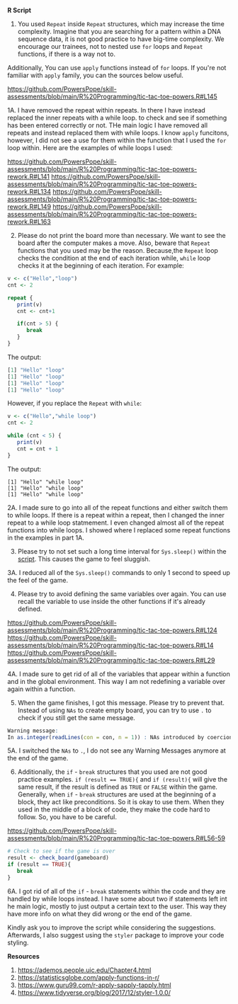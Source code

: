 **R Script**

1. You used `Repeat` inside `Repeat` structures, which may increase the time complexity. Imagine that you are searching for a pattern within a DNA sequence data, it is not good practice to have big-time complexity. We encourage our trainees, not to nested use `for` loops and `Repeat` functions, if there is a way not to. 

Additionally, You can use `apply` functions instead of `for` loops. If you're not familiar with `apply` family, you can the sources below useful.

https://github.com/PowersPope/skill-assessments/blob/main/R%20Programming/tic-tac-toe-powers.R#L145

1A. I have removed the repeat within repeats. In there I have instead replaced the inner repeats with a while loop. to check and see if something has been entered correctly or not. THe main logic I have removed all repeats and instead replaced them with
while loops. I know `apply` funcitons, however, I did not see a use for them within the function that I used the `for` loop within. Here are the examples of while loops I used:

https://github.com/PowersPope/skill-assessments/blob/main/R%20Programming/tic-tac-toe-powers-rework.R#L141
https://github.com/PowersPope/skill-assessments/blob/main/R%20Programming/tic-tac-toe-powers-rework.R#L134
https://github.com/PowersPope/skill-assessments/blob/main/R%20Programming/tic-tac-toe-powers-rework.R#L149
https://github.com/PowersPope/skill-assessments/blob/main/R%20Programming/tic-tac-toe-powers-rework.R#L163

2. Please do not print the board more than necessary. We want to see the board after the computer makes a move. Also, beware that `Repeat` functions that you used may be the reason. Because,the  `Repeat` loop checks the condition at the end of each iteration while, `while` loop checks it at the beginning of each iteration. For example:

```R
v <- c("Hello","loop")
cnt <- 2

repeat {
   print(v)
   cnt <- cnt+1

   if(cnt > 5) {
      break
   }
}

```

The output:

```R
[1] "Hello" "loop" 
[1] "Hello" "loop" 
[1] "Hello" "loop" 
[1] "Hello" "loop"
```
However, if you replace the `Repeat` with `while`:

```R
v <- c("Hello","while loop")
cnt <- 2

while (cnt < 5) {
   print(v)
   cnt = cnt + 1
}
```

The output:
```
[1] "Hello" "while loop" 
[1] "Hello" "while loop" 
[1] "Hello" "while loop" 
```


2A. I made sure to go into all of the repeat functions and either switch them to
while loops. If there is a repeat within a repeat, then I changed the inner repeat
to a while loop statmement. I even changed almost all of the repeat functions into while loops.
I showed where I replaced some repeat functions in the examples in part 1A.

3. Please try to not set such a long time interval for `Sys.sleep()` within the [script](https://github.com/PowersPope/skill-assessments/blob/main/R%20Programming/tic-tac-toe-powers.R#L34). This causes the game to feel sluggish.

3A. I reduced all of the `Sys.sleep()` commands to only 1 second to speed up the 
feel of the game.

4. Please try to avoid defining the same variables over again. You can use recall the variable to use inside the other functions if it's already defined.

https://github.com/PowersPope/skill-assessments/blob/main/R%20Programming/tic-tac-toe-powers.R#L124
https://github.com/PowersPope/skill-assessments/blob/main/R%20Programming/tic-tac-toe-powers.R#L14
https://github.com/PowersPope/skill-assessments/blob/main/R%20Programming/tic-tac-toe-powers.R#L29

4A. I made sure to get rid of all of the variables that appear within a function and in the global environment.
This way I am not redefining a variable over again within a function.


5. When the game finishes, I got this message. Please try to prevent that. Instead of using `NAs` to create empty board, you can try to use `.` to check if you still get the same message.

```R
Warning message:
In as.integer(readLines(con = con, n = 1)) : NAs introduced by coercion
```

5A. I switched the `NAs` to `.`, I do not see any Warning Messages anymore at the end of the game.

6. Additionally, the `if` - `break` structures that you used are not good practice examples.  `if (result == TRUE){` and `if (result){` will give the same result, if the result is defined as `TRUE` or `FALSE` within the game. Generally, when `if` - `break` structures are used at the beginning of a block, they act like preconditions. So it is okay to use them. When they used in the middle of a block of code, they make the code hard to follow. So, you have to be careful.

https://github.com/PowersPope/skill-assessments/blob/main/R%20Programming/tic-tac-toe-powers.R#L56-59

```R
# Check to see if the game is over
result <- check_board(gameboard)
if (result == TRUE){
   break
}
``` 

6A. I got rid of all of the `if` - `break` statements within the code and they are handled by while loops instead.
I have some about two if statements left int he main logic, mostly to just output a certain text to the user. This way
they have more info on what they did wrong or the end of the game.

Kindly ask you to improve the script while considering the suggestions. Afterwards, I also suggest using the `styler` package to improve your code styling.

**Resources**
1. https://ademos.people.uic.edu/Chapter4.html
2. https://statisticsglobe.com/apply-functions-in-r/
3. https://www.guru99.com/r-apply-sapply-tapply.html
4. https://www.tidyverse.org/blog/2017/12/styler-1.0.0/
